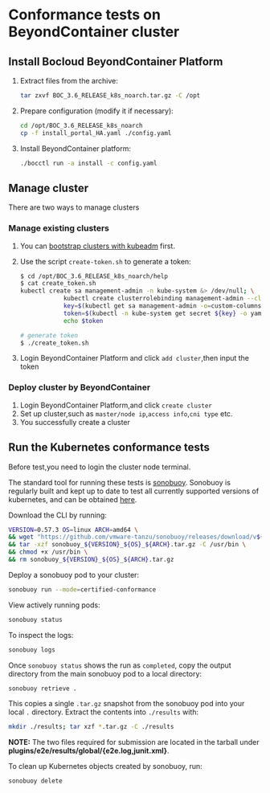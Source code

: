# Conformance tests on BeyondContainer cluster

## Install Bocloud BeyondContainer Platform

1. Extract files from the archive:

    ```sh
    tar zxvf BOC_3.6_RELEASE_k8s_noarch.tar.gz -C /opt
    ```

2. Prepare configuration (modify it if necessary):

    ```sh
    cd /opt/BOC_3.6_RELEASE_k8s_noarch
    cp -f install_portal_HA.yaml ./config.yaml
    ```

3. Install BeyondContainer platform:

    ```sh
    ./bocctl run -a install -c config.yaml
    ```

## Manage cluster

There are two ways to manage clusters

### Manage existing clusters

1. You can [bootstrap clusters with kubeadm](https://kubernetes.io/docs/setup/production-environment/tools/kubeadm/install-kubeadm/) first.
2. Use the script `create-token.sh` to generate a token:

    ```sh
    $ cd /opt/BOC_3.6_RELEASE_k8s_noarch/help
    $ cat create_token.sh
    kubectl create sa management-admin -n kube-system &> /dev/null; \
                kubectl create clusterrolebinding management-admin --clusterrole=cluster-admin --serviceaccount=kube-system:management-admin &> /dev/null; \
                key=$(kubectl get sa management-admin -o=custom-columns=:.secrets[0].name -n kube-system | grep 'management');\
                token=$(kubectl -n kube-system get secret ${key} -o yaml | grep token: | awk '{print $2}' | base64 -d 2> /dev/null);\
                echo $token

    # generate token
    $ ./create_token.sh
    ```

3. Login BeyondContainer Platform and click `add cluster`,then input the token

### Deploy cluster by BeyondContainer

1. Login BeyondContainer Platform,and click `create cluster`
2. Set up cluster,such as `master/node ip`,`access info`,`cni type` etc.
3. You successfully create a cluster

## Run the Kubernetes conformance tests

Before test,you need to login the cluster node terminal.

The standard tool for running these tests is [sonobuoy](https://github.com/heptio/sonobuoy).
Sonobuoy is regularly built and kept up to date to test all currently supported versions of kubernetes,
and can be obtained [here](https://github.com/heptio/sonobuoy/releases).

Download the CLI by running:

```bash
VERSION=0.57.3 OS=linux ARCH=amd64 \
&& wget "https://github.com/vmware-tanzu/sonobuoy/releases/download/v${VERSION}/sonobuoy_${VERSION}_${OS}_${ARCH}.tar.gz" \
&& tar -xzf sonobuoy_${VERSION}_${OS}_${ARCH}.tar.gz -C /usr/bin \
&& chmod +x /usr/bin \
&& rm sonobuoy_${VERSION}_${OS}_${ARCH}.tar.gz
```

Deploy a sonobuoy pod to your cluster:

```bash
sonobuoy run --mode=certified-conformance
```

View actively running pods:

```bash
sonobuoy status
```

To inspect the logs:

```bash
sonobuoy logs
```

Once `sonobuoy status` shows the run as `completed`,
copy the output directory from the main sonobuoy pod to a local directory:

```bash
sonobuoy retrieve .
```

This copies a single `.tar.gz` snapshot from the sonobuoy pod into your local `.` directory.
Extract the contents into `./results` with:

```bash
mkdir ./results; tar xzf *.tar.gz -C ./results
```

**NOTE:** The two files required for submission are located in the tarball under **plugins/e2e/results/global/{e2e.log,junit.xml}**.

To clean up Kubernetes objects created by sonobuoy, run:

```bash
sonobuoy delete
```

